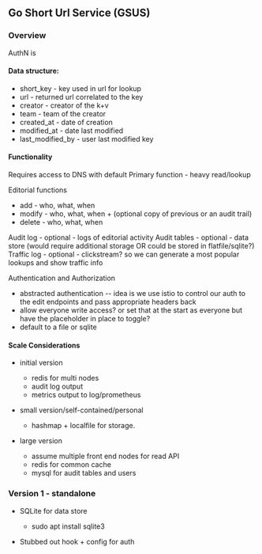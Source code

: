 ## Go Short Url Service (GSUS)

### Overview

AuthN is 

#### Data structure:
- short_key - key used in url for lookup 
- url - returned url correlated to the key
- creator - creator of the k+v
- team - team of the creator
- created_at - date of creation
- modified_at - date last modified
- last_modified_by - user last modified key


#### Functionality

Requires access to DNS with default 
Primary function -  heavy read/lookup 

Editorial functions 
- add - who, what, when
- modify - who, what, when + (optional copy of previous or an audit trail)
- delete - who, what, when

Audit log - optional - logs of editorial activity
Audit tables - optional - data store (would require additional storage OR could be stored in flatfile/sqlite?) 
Traffic log - optional - clickstream? so we can generate a most popular lookups and show traffic info

Authentication and Authorization
- abstracted authentication -- idea is we use istio to control our auth to the edit endpoints and pass appropriate headers back
- allow everyone write access?  or set that at the start as everyone but have the placeholder in place to toggle?
- default to a file or sqlite

#### Scale Considerations

- initial version 
    - redis for multi nodes
    - audit log output
    - metrics output to log/prometheus

- small version/self-contained/personal
    - hashmap + localfile for storage.

- large version 
    - assume multiple front end nodes for read API
    - redis for common cache
    - mysql for audit tables and users

### Version 1 - standalone

- SQLite for data store
    - sudo apt install sqlite3

- Stubbed out hook + config for auth


